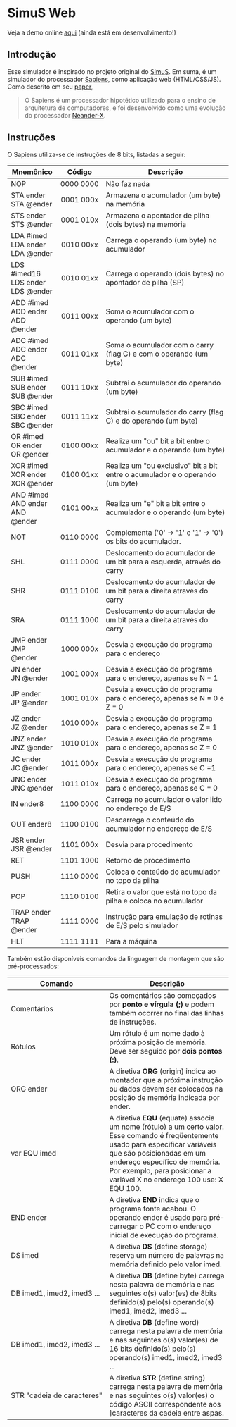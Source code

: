 # SimuS Web

Veja a demo online [aqui](https://matheusavellar.github.io/simus-web/) (ainda está em desenvolvimento!)

## Introdução

Esse simulador é inspirado no projeto original do [SimuS](https://github.com/sottam/simus).
Em suma, é um simulador do processador [Sapiens](https://dcc.ufrj.br/~gabriel/simus.php), como
aplicação web (HTML/CSS/JS). Como descrito em seu [paper](http://www2.sbc.org.br/ceacpad/ijcae/v7_n1_dec_2018/IJCAE_v7_n1_dez_2018_paper_4_vf.pdf),

> O Sapiens é um processador hipotético utilizado para o ensino de arquitetura de computadores,
e foi desenvolvido como uma evolução do processador [Neander-X](https://dcc.ufrj.br/~gabriel/neander.php).

## Instruções

O Sapiens utiliza-se de instruções de 8 bits, listadas a seguir:

| Mnemônico                  | Código    | Descrição                                                                       |
|----------------------------|:---------:|---------------------------------------------------------------------------------|
| NOP                        |<nobr>0000 0000</nobr>| Não faz nada                                                         |
| STA ender<br>STA @ender    |<nobr>0001 000x</nobr>| Armazena o acumulador (um byte) na memória                           |
| STS ender<br>STS @ender    |<nobr>0001 010x</nobr>| Armazena o apontador de pilha (dois bytes) na memória                |
| LDA #imed<br>LDA ender<br>LDA @ender|<nobr>0010 00xx</nobr>| Carrega o operando (um byte) no acumulador                  |
| LDS #imed16<br>LDS ender<br>LDS @ender|<nobr>0010 01xx</nobr>| Carrega o operando (dois bytes) no apontador de pilha (SP)|
| ADD #imed<br>ADD ender<br>ADD @ender|<nobr>0011 00xx</nobr>| Soma o acumulador com o operando (um byte)                  |
| ADC #imed<br>ADC ender<br>ADC @ender|<nobr>0011 01xx</nobr>| Soma o acumulador com o carry (flag C) e com o operando (um byte)|
| SUB #imed<br>SUB ender<br>SUB @ender|<nobr>0011 10xx</nobr>| Subtrai o acumulador do operando (um byte)                  |
| SBC #imed<br>SBC ender<br>SBC @ender|<nobr>0011 11xx</nobr>| Subtrai o acumulador do carry (flag C) e do operando (um byte)|
| OR #imed<br>OR ender<br>OR @ender|<nobr>0100 00xx</nobr>| Realiza um "ou" bit a bit entre o acumulador e o operando (um byte)|
| XOR #imed<br>XOR ender<br>XOR @ender|<nobr>0100 01xx</nobr>| Realiza um "ou exclusivo" bit a bit entre o acumulador e o operando (um byte)|
| AND #imed<br>AND ender<br>AND @ender |<nobr>0101 00xx</nobr>| Realiza um "e" bit a bit entre o acumulador e o operando (um byte)|
| NOT                        |<nobr>0110 0000</nobr>| Complementa ('0' → '1' e '1' → '0') os bits do acumulador.            |
| SHL                        |<nobr>0111 0000</nobr>| Deslocamento do acumulador de um bit para a esquerda, através do carry|
| SHR                        |<nobr>0111 0100</nobr>| Deslocamento do acumulador de um bit para a direita através do carry  |
| SRA                        |<nobr>0111 1000</nobr>| Deslocamento do acumulador de um bit para a direita através do carry  |
| JMP ender<br>JMP @ender    |<nobr>1000 000x</nobr>| Desvia a execução do programa para o endereço                         |
| JN ender<br>JN @ender      |<nobr>1001 000x</nobr>| Desvia a execução do programa para o endereço, apenas se N = 1        |
| JP ender<br>JP @ender      |<nobr>1001 010x</nobr>| Desvia a execução do programa para o endereço, apenas se N = 0 e Z = 0|
| JZ ender<br>JZ @ender      |<nobr>1010 000x</nobr>| Desvia a execução do programa para o endereço, apenas se Z = 1        |
| JNZ ender<br>JNZ @ender    |<nobr>1010 010x</nobr>| Desvia a execução do programa para o endereço, apenas se Z = 0        |
| JC ender<br>JC @ender      |<nobr>1011 000x</nobr>| Desvia a execução do programa para o endereço, apenas se C =1         |
| JNC ender<br>JNC @ender    |<nobr>1011 010x</nobr>| Desvia a execução do programa para o endereço, apenas se C = 0        |
| IN ender8                  |<nobr>1100 0000</nobr>| Carrega no acumulador o valor lido no endereço de E/S                 |
| OUT ender8                 |<nobr>1100 0100</nobr>| Descarrega o conteúdo do acumulador no endereço de E/S                |
| JSR ender<br>JSR @ender    |<nobr>1101 000x</nobr>| Desvia para procedimento                                              |
| RET                        |<nobr>1101 1000</nobr>| Retorno de procedimento                                               |
| PUSH                       |<nobr>1110 0000</nobr>| Coloca o conteúdo do acumulador no topo da pilha                      |
| POP                        |<nobr>1110 0100</nobr>| Retira o valor que está no topo da pilha e coloca no acumulador       |
| TRAP ender<br>TRAP @ender  |<nobr>1111 0000</nobr>| Instrução para emulação de rotinas de E/S pelo simulador              |
| HLT                        |<nobr>1111 1111</nobr>| Para a máquina                                                        |


Também estão disponíveis comandos da linguagem de montagem que são pré-processados:

| Comando        | Descrição                 |
|----------------------------|-----------------|
| Comentários                | Os comentários são começados por **ponto e vírgula (;)** e podem também ocorrer no final das linhas de instruções.                                                                                                                                                         |
| Rótulos                    | Um rótulo é um nome dado à próxima posição de memória. Deve ser seguido por **dois pontos (:)**.                                                                                                                                                                           |
| <nobr>ORG ender</nobr>                  | A diretiva **ORG** (origin) indica ao montador que a próxima instrução ou dados devem ser colocados na posição de memória indicada por ender.                                                                                                                              |
| <nobr>var EQU imed</nobr>               | A diretiva **EQU** (equate) associa um nome (rótulo) a um certo valor. Esse comando é freqüentemente usado para especificar variáveis que são posicionadas em um endereço específico de memória. Por exemplo, para posicionar a variável X no endereço 100 use: X EQU 100. |
| <nobr>END ender</nobr>                  | A diretiva **END** indica que o programa fonte acabou. O operando ender é usado para pré-carregar o PC com o endereço inicial de execução do programa.                                                                                                                     |
| <nobr>DS imed</nobr>                    | A diretiva **DS** (define storage) reserva um número de palavras na memória definido pelo valor imed.                                                                                                                                                                      |
| <nobr>DB imed1, imed2, imed3 ...</nobr> | A diretiva **DB** (define byte) carrega nesta palavra de memória e nas seguintes o(s) valor(es) de 8bits definido(s) pelo(s) operando(s) imed1, imed2, imed3 ...                                                                                                           |
| <nobr>DB imed1, imed2, imed3 ...</nobr> | A diretiva **DB** (define word) carrega nesta palavra de memória e nas seguintes o(s) valor(es) de 16 bits definido(s) pelo(s) operando(s) imed1, imed2, imed3 ...                                                                                                         |
| <nobr>STR "cadeia de caracteres"</nobr> | A diretiva **STR** (define string) carrega nesta palavra de memória e nas seguintes o(s) valor(es) o código ASCII correspondente aos ]caracteres da cadeia entre aspas.                                                                                                    |
